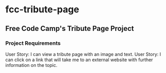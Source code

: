 # fcc-tribute-page
## Free Code Camp's Tribute Page Project
### Project Requirements
User Story: I can view a tribute page with an image and text.
User Story: I can click on a link that will take me to an external website with further information on the topic.

